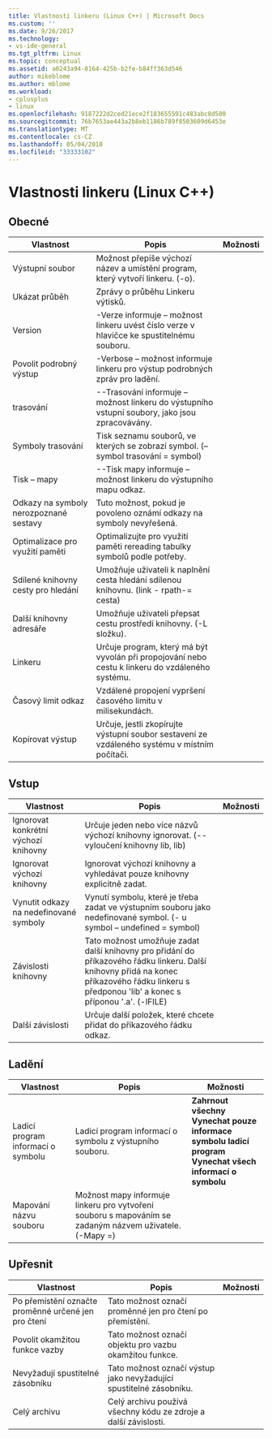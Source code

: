 ```yaml
---
title: Vlastnosti linkeru (Linux C++) | Microsoft Docs
ms.custom: ''
ms.date: 9/26/2017
ms.technology:
- vs-ide-general
ms.tgt_pltfrm: Linux
ms.topic: conceptual
ms.assetid: a0243a94-8164-425b-b2fe-b84ff363d546
author: mikeblome
ms.author: mblome
ms.workload:
- cplusplus
- linux
ms.openlocfilehash: 9187222d2ced21ece2f183655591c483abc8d500
ms.sourcegitcommit: 76b7653ae443a2b8eb1186b789f8503609d6453e
ms.translationtype: MT
ms.contentlocale: cs-CZ
ms.lasthandoff: 05/04/2018
ms.locfileid: "33333102"
---
```

# <a name="linker-properties-linux-c"></a>Vlastnosti linkeru (Linux C++)

## <a name="general"></a>Obecné

Vlastnost | Popis | Možnosti
--- | ---| ---
Výstupní soubor | Možnost přepíše výchozí název a umístění program, který vytvoří linkeru. (-o).
Ukázat průběh | Zprávy o průběhu Linkeru výtisků.
Version | -Verze informuje – možnost linkeru uvést číslo verze v hlavičce ke spustitelnému souboru.
Povolit podrobný výstup | -Verbose – možnost informuje linkeru pro výstup podrobných zpráv pro ladění.
trasování | --Trasování informuje – možnost linkeru do výstupního vstupní soubory, jako jsou zpracovávány.
Symboly trasování | Tisk seznamu souborů, ve kterých se zobrazí symbol. (– symbol trasování = symbol)
Tisk – mapy | --Tisk mapy informuje – možnost linkeru do výstupního mapu odkaz.
Odkazy na symboly nerozpoznané sestavy | Tuto možnost, pokud je povoleno oznámí odkazy na symboly nevyřešená.
Optimalizace pro využití paměti | Optimalizujte pro využití paměti rereading tabulky symbolů podle potřeby.
Sdílené knihovny cesty pro hledání | Umožňuje uživateli k naplnění cesta hledání sdílenou knihovnu. (link - rpath-= cesta)
Další knihovny adresáře | Umožňuje uživateli přepsat cestu prostředí knihovny. (-L složku).
Linkeru | Určuje program, který má být vyvolán při propojování nebo cestu k linkeru do vzdáleného systému.
Časový limit odkaz | Vzdálené propojení vypršení časového limitu v milisekundách.
Kopírovat výstup | Určuje, jestli zkopírujte výstupní soubor sestavení ze vzdáleného systému v místním počítači.

## <a name="input"></a>Vstup

Vlastnost | Popis | Možnosti
--- | ---| ---
Ignorovat konkrétní výchozí knihovny | Určuje jeden nebo více názvů výchozí knihovny ignorovat. (--vyloučení knihovny lib, lib)
Ignorovat výchozí knihovny | Ignorovat výchozí knihovny a vyhledávat pouze knihovny explicitně zadat.
Vynutit odkazy na nedefinované symboly | Vynutí symbolu, které je třeba zadat ve výstupním souboru jako nedefinované symbol. (- u symbol – undefined = symbol)
Závislosti knihovny | Tato možnost umožňuje zadat další knihovny pro přidání do příkazového řádku linkeru. Další knihovny přidá na konec příkazového řádku linkeru s předponou 'lib' a konec s příponou '.a'.  (-lFILE)
Další závislosti | Určuje další položek, které chcete přidat do příkazového řádku odkaz.

## <a name="debugging"></a>Ladění

Vlastnost | Popis | Možnosti
--- | ---| ---
Ladicí program informací o symbolu | Ladicí program informací o symbolu z výstupního souboru. | **Zahrnout všechny**<br>**Vynechat pouze informace symbolu ladicí program**<br>**Vynechat všech informací o symbolu**<br>
Mapování názvu souboru | Možnost mapy informuje linkeru pro vytvoření souboru s mapováním se zadaným názvem uživatele. (-Mapy =)

## <a name="advanced"></a>Upřesnit

Vlastnost | Popis | Možnosti
--- | ---| ---
Po přemístění označte proměnné určené jen pro čtení | Tato možnost označí proměnné jen pro čtení po přemístění.
Povolit okamžitou funkce vazby | Tato možnost označí objektu pro vazbu okamžitou funkce.
Nevyžadují spustitelné zásobníku | Tato možnost označí výstup jako nevyžadující spustitelné zásobníku.
Celý archivu | Celý archivu používá všechny kódu ze zdroje a další závislosti.
